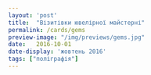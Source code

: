 ```yaml
---
layout: 'post'
title:  "Візитівки ювелірної майстерні"
permalink: /cards/gems
preview-image: "/img/previews/gems.jpg"
date:   2016-10-01
date-display: 'жовтень 2016'
tags: ["поліграфія"] 
---
```


<img src="https://i.imgur.com/3nJ8PeK.jpg?1" alt=""><br>
<img src="https://i.imgur.com/63tRHZm.jpg" alt=""><br>
<img src="https://i.imgur.com/lzdNVwM.jpg" alt="">